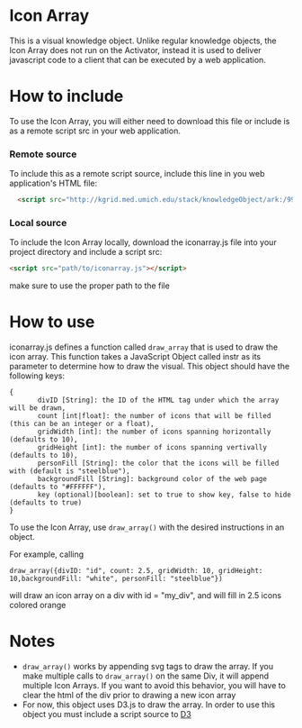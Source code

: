 # Icon Array
This is a visual knowledge object. Unlike regular knowledge objects, the Icon Array does not run on the Activator, instead it is used to deliver javascript code to a client that can be executed by a web application.

# How to include
To use the Icon Array, you will either need to download this file or include is as a remote script src in your web application.

### Remote source
To include this as a remote script source, include this line in you web application's HTML file:
```HTML
  <script src="http://kgrid.med.umich.edu/stack/knowledgeObject/ark:/99999/fk40s01p75/payload/content"></script>
```

### Local source
To include the Icon Array locally, download the iconarray.js file into your project directory and include a script src:
```HTML
<script src="path/to/iconarray.js"></script>
```
make sure to use the proper path to the file

# How to use
iconarray.js defines a function called `draw_array` that is used to draw the icon array. This function takes a JavaScript Object called instr as its parameter to determine how to draw the visual. This object should have the following keys:
```
{
       divID [String]: the ID of the HTML tag under which the array will be drawn,
       count [int|float]: the number of icons that will be filled (this can be an integer or a float),
       gridWidth [int]: the number of icons spanning horizontally (defaults to 10),
       gridHeight [int]: the number of icons spanning vertivally (defaults to 10),
       personFill [String]: the color that the icons will be filled with (default is "steelblue"),
       backgroundFill [String]: background color of the web page (defaults to "#FFFFFF"),
       key (optional)[boolean]: set to true to show key, false to hide (defaults to true)
}
```

To use the Icon Array, use `draw_array()` with the desired instructions in an object.

For example, calling
```
draw_array({divID: "id", count: 2.5, gridWidth: 10, gridHeight: 10,backgroundFill: "white", personFill: "steelblue"})
``` 
will draw an icon array on a div with id = "my_div", and will fill in 2.5 icons colored orange

# Notes
  * `draw_array()` works by appending svg tags to draw the array. If you make multiple calls to `draw_array()` on the same Div, it will append multiple Icon Arrays. If you want to avoid this behavior, you will have to clear the html of the div prior to drawing a new icon array
  * For now, this object uses D3.js to draw the array. In order to use this object you must include a script source to [D3](https://d3js.org/)
